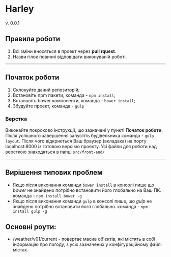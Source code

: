 
# Harley
v. 0.0.1
## Правила роботи
1. Всі зміни вносяться в проект через **pull rquest**.
2. Назви гілок повинні відповідати виконуваній роботі.

***
## Початок роботи
1. Склонуйте даний репозиторій;
2. Встановіть npm пакети; команда - `npm install`;
3. Встановіть bower компоненти, команда - `bower install`;
4. Збудуйте проект, команда - `gulp`

### Верстка
Виконайте покроково інструкції, що зазначені у пункті **Початок роботи**.
Після успішного завершення запустіть будівельника команда - `gulp layout`. Після чого відкриється Ваш браузер (вкладака) на порту localhost:8000 із готовою версією проекту.
Усі файли для роботи над версткою знаходяться в папці `src/front-end/`
***
## Вирішення типових проблем
- Якщо після виконання команди `bower install` в консолі пише що *bower* не знайдено потрібно встановити його глобально на Ваш ПК. команда - `npm install bower -g`
- Якщо після виконання команди `gulp` в консолі пише, що *gulp* не знайдено потрібно встановити його глобально. команда - `npm install gulp -g`


## Основні роути:
- /weather/v01/current - повертає масив об'єктів, які містять в собі інформацію про погоду, з усіх зазначених у конфігураційному файлі містах.
